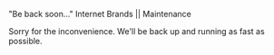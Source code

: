 "Be back soon..." Internet Brands || Maintenance

Sorry for the inconvenience. We'll be back up and running as fast as possible.